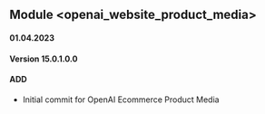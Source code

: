 ## Module <openai_website_product_media>

#### 01.04.2023
#### Version 15.0.1.0.0
#### ADD
- Initial commit for OpenAI Ecommerce Product Media


